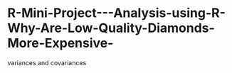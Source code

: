 # R-Mini-Project---Analysis-using-R-Why-Are-Low-Quality-Diamonds-More-Expensive-
variances and covariances
